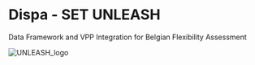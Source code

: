 # Dispa - SET UNLEASH
Data Framework and VPP Integration for Belgian Flexibility Assessment

![UNLEASH_logo](https://github.com/user-attachments/assets/7e6106c2-eeef-4ce7-a9ff-707f6499c704)
